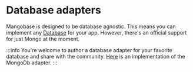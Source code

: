 # Database adapters

Mangobase is designed to be database agnostic. This means you can implement any [Database](/api/base/Database) for your app. However, there's an official support for just Mongo at the moment.

:::info
You're welcome to author a database adapter for your favorite database and share with the community. [Here](https://github.com/blackmann/mangobase/blob/master/mongo-db/src/mongodb.ts) is an implementation of the MongoDb adapter.
:::
